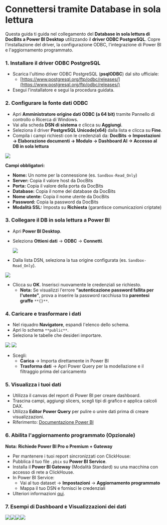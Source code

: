 # Connettersi tramite Database in sola lettura

Questa guida ti guida nel collegamento del **Database in sola lettura di DocBits a Power BI Desktop** utilizzando il **driver ODBC PostgreSQL**. Copre l'installazione del driver, la configurazione ODBC, l'integrazione di Power BI e l'aggiornamento programmato.

### 1. Installare il driver ODBC PostgreSQL

* Scarica l'ultimo driver ODBC PostgreSQL (**psqlODBC**) dal sito ufficiale:
  * [https://www.postgresql.org/ftp/odbc/releases/](https://www.postgresql.org/ftp/odbc/releases/)
* Esegui l'installatore e segui la procedura guidata.

### 2. Configurare la fonte dati ODBC

* Apri **Amministratore origine dati ODBC (a 64 bit)** tramite Pannello di controllo o Ricerca di Windows.
* Vai alla scheda **DSN di sistema** e clicca su **Aggiungi**.
* Seleziona il driver **PostgreSQL Unicode(x64)** dalla lista e clicca su **Fine**.
* Compila i campi richiesti con le credenziali da: **DocBits → Impostazioni → Elaborazione documenti → Modulo → Dashboard AI → Accesso al DB in sola lettura**

![](https://docs.docbits.com/~gitbook/image?url=https%3A%2F%2F578966019-files.gitbook.io%2F%7E%2Ffiles%2Fv0%2Fb%2Fgitbook-x-prod.appspot.com%2Fo%2Fspaces%252FT2n2w4uDCJvv7CJ5zrdk%252Fuploads%252FupCHowPUuMJ8hO9Y36EY%252Fconnect_read_only_4.png%3Falt%3Dmedia%26token%3D3eb69744-6696-41e2-90be-63295b9b6f6d\&width=768\&dpr=4\&quality=100\&sign=647db68c\&sv=2)

**Campi obbligatori:**

* **Nome:** Un nome per la connessione (es. `Sandbox-Read_Only`)
* **Server:** Copia il valore host da DocBits
* **Porta:** Copia il valore della porta da DocBits
* **Database:** Copia il nome del database da DocBits
* **Nome utente:** Copia il nome utente da DocBits
* **Password:** Copia la password da DocBits
* **Modalità SSL:** Imposta su **Richiesta** (garantisce comunicazioni criptate)

### 3. Collegare il DB in sola lettura a Power BI

* Apri **Power BI Desktop**.
*   Seleziona **Ottieni dati** → **ODBC** → **Connetti**.

    ![](https://docs.docbits.com/~gitbook/image?url=https%3A%2F%2F578966019-files.gitbook.io%2F%7E%2Ffiles%2Fv0%2Fb%2Fgitbook-x-prod.appspot.com%2Fo%2Fspaces%252FT2n2w4uDCJvv7CJ5zrdk%252Fuploads%252F1aIDfi4Rj6WD9oXsvUjt%252FScreenshot%25202025-05-19%2520163621.png%3Falt%3Dmedia%26token%3D4ec15da7-fa79-4b9e-a83b-cb4b0a545cfd\&width=768\&dpr=4\&quality=100\&sign=59fba2e3\&sv=2)
* Dalla lista DSN, seleziona la tua origine configurata (es. `Sandbox-Read_Only`).

![](https://docs.docbits.com/~gitbook/image?url=https%3A%2F%2F578966019-files.gitbook.io%2F%7E%2Ffiles%2Fv0%2Fb%2Fgitbook-x-prod.appspot.com%2Fo%2Fspaces%252FT2n2w4uDCJvv7CJ5zrdk%252Fuploads%252FKPDLjfDw2SRYvzvFKWXq%252Fconnect_read_only_3.png%3Falt%3Dmedia%26token%3Dc67c1362-7f63-479e-a373-974d198f5eb7\&width=768\&dpr=4\&quality=100\&sign=f001e759\&sv=2)

* Clicca su **OK**. Inserisci nuovamente le credenziali se richiesto.
  * **Nota:** Se visualizzi l'errore **“autenticazione password fallita per l'utente”**, prova a inserire la password racchiusa tra **parentesi graffe** `**{}**`.

### 4. Caricare e trasformare i dati

* Nel riquadro **Navigatore**, espandi l'elenco dello schema.
* Apri lo schema `**public**`.
* Seleziona le tabelle che desideri importare.

![](https://docs.docbits.com/~gitbook/image?url=https%3A%2F%2F578966019-files.gitbook.io%2F%7E%2Ffiles%2Fv0%2Fb%2Fgitbook-x-prod.appspot.com%2Fo%2Fspaces%252FT2n2w4uDCJvv7CJ5zrdk%252Fuploads%252FSmtEspL1H6ieOJhtDwYb%252Fconnect_read_only_1.png%3Falt%3Dmedia%26token%3Dd402a928-175e-4904-bd21-592ff114fad7\&width=300\&dpr=4\&quality=100\&sign=464e3a3d\&sv=2) ![](https://docs.docbits.com/~gitbook/image?url=https%3A%2F%2F578966019-files.gitbook.io%2F%7E%2Ffiles%2Fv0%2Fb%2Fgitbook-x-prod.appspot.com%2Fo%2Fspaces%252FT2n2w4uDCJvv7CJ5zrdk%252Fuploads%252F3Phea1Pf3ZBJtMzw3rxi%252Fconnect_read_only_2.png%3Falt%3Dmedia%26token%3D94037886-57e3-440d-bf08-61cd37c65b98\&width=300\&dpr=4\&quality=100\&sign=5ead9fe9\&sv=2)

* Scegli:
  * **Carica** → Importa direttamente in Power BI
  * **Trasforma dati** → Apri Power Query per la modellazione e il filtraggio prima del caricamento

### 5. Visualizza i tuoi dati

* Utilizza il canvas del report di Power BI per creare dashboard.
* Trascina campi, aggiungi slicers, scegli tipi di grafico e applica calcoli DAX.
* Utilizza **Editor Power Query** per pulire o unire dati prima di creare visualizzazioni.
* Riferimento: [Documentazione Power BI](https://learn.microsoft.com/en-us/power-bi/?utm_source=chatgpt.com)

### 6. Abilita l'aggiornamento programmato (Opzionale)

**Nota:** **Richiede Power BI Pro o Premium + Gateway**

* Per mantenere i tuoi report sincronizzati con ClickHouse:
* Pubblica il tuo file `.pbix` su **Power BI Service**.
* Installa il **Power BI Gateway** (Modalità Standard) su una macchina con accesso di rete a ClickHouse.
* In Power BI Service:
  * Vai al tuo dataset → **Impostazioni** → **Aggiornamento programmato**
  * Mappa il tuo DSN e fornisci le credenziali
* Ulteriori informazioni [qui](https://learn.microsoft.com/en-us/power-bi/connect-data/service-gateway-deployment-guidance).

### 7. Esempi di Dashboard e Visualizzazioni dei dati

![](<../../.gitbook/assets/example_4 (1).avif>)![](<../../.gitbook/assets/example_3 (1).avif>)![](<../../.gitbook/assets/example_2 (1).avif>)![](<../../.gitbook/assets/example_1 (1).avif>)

